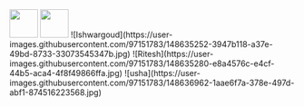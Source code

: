 <img src="https://user-images.githubusercontent.com/97151783/148635203-782d6e22-bca9-4654-bd5d-5dcc07bd844c.jpg" width=50>
<img src="https://user-images.githubusercontent.com/97151783/148635223-a4c448e8-e697-4fc3-b2e2-01ece26390ec.jpg" width=50>
![Ishwargoud](https://user-images.githubusercontent.com/97151783/148635252-3947b118-a37e-49bd-8733-33073545347b.jpg)
![Ritesh](https://user-images.githubusercontent.com/97151783/148635280-e8a4576c-e4cf-44b5-aca4-4f8f49866ffa.jpg)
![usha](https://user-images.githubusercontent.com/97151783/148636962-1aae6f7a-378e-497d-abf1-874516223568.jpg)
